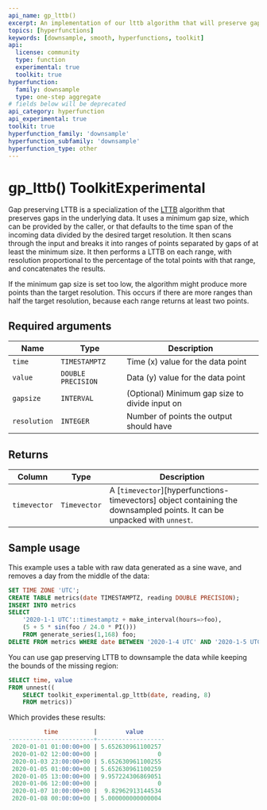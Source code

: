 ```yaml
---
api_name: gp_lttb()
excerpt: An implementation of our lttb algorithm that will preserve gaps in the original data
topics: [hyperfunctions]
keywords: [downsample, smooth, hyperfunctions, toolkit]
api:
  license: community
  type: function
  experimental: true
  toolkit: true
hyperfunction:
  family: downsample
  type: one-step aggregate
# fields below will be deprecated
api_category: hyperfunction
api_experimental: true
toolkit: true
hyperfunction_family: 'downsample'
hyperfunction_subfamily: 'downsample'
hyperfunction_type: other
---
```


# gp_lttb()  <tag type="toolkit">Toolkit</tag><tag type="experimental-toolkit">Experimental</tag>

Gap preserving LTTB is a specialization of the [LTTB][lttb] algorithm that
preserves gaps in the underlying data. It uses a minimum gap
size, which can be provided by the caller, or that defaults to the time span of the
incoming data divided by the desired target resolution. It then scans through
the input and breaks it into ranges of points separated by gaps of at least the
minimum size. It then performs a LTTB on each range, with resolution
proportional to the percentage of the total points with that range, and
concatenates the results.

If the minimum gap size is set too low, the algorithm might produce more points
than the target resolution. This occurs if there are more ranges than half the
target resolution, because each range returns at least two points.

## Required arguments

|Name|Type|Description|
|-|-|-|
|`time`|`TIMESTAMPTZ`|Time (x) value for the data point|
|`value`|`DOUBLE PRECISION`|Data (y) value for the data point|
|`gapsize`|`INTERVAL`|(Optional) Minimum gap size to divide input on|
|`resolution`|`INTEGER`|Number of points the output should have|

## Returns

|Column|Type|Description|
|-|-|-|
|`timevector`|`Timevector`|A [`timevector`][hyperfunctions-timevectors] object containing the downsampled points. It can be unpacked with `unnest`.|

## Sample usage

This example uses a table with raw data generated as a sine wave, and removes a
day from the middle of the data:

```sql
SET TIME ZONE 'UTC';
CREATE TABLE metrics(date TIMESTAMPTZ, reading DOUBLE PRECISION);
INSERT INTO metrics
SELECT
    '2020-1-1 UTC'::timestamptz + make_interval(hours=>foo),
    (5 + 5 * sin(foo / 24.0 * PI()))
    FROM generate_series(1,168) foo;
DELETE FROM metrics WHERE date BETWEEN '2020-1-4 UTC' AND '2020-1-5 UTC';
```

You can use gap preserving LTTB to downsample the data while keeping the bounds
of the missing region:

```sql
SELECT time, value
FROM unnest((
    SELECT toolkit_experimental.gp_lttb(date, reading, 8)
    FROM metrics))
```

Which provides these results:

```sql
          time          |        value
------------------------+-------------------
 2020-01-01 01:00:00+00 | 5.652630961100257
 2020-01-02 12:00:00+00 |                 0
 2020-01-03 23:00:00+00 | 5.652630961100255
 2020-01-05 01:00:00+00 | 5.652630961100259
 2020-01-05 13:00:00+00 | 9.957224306869051
 2020-01-06 12:00:00+00 |                 0
 2020-01-07 10:00:00+00 |  9.82962913144534
 2020-01-08 00:00:00+00 | 5.000000000000004
```

[lttb]: /api/:currentVersion:/hyperfunctions/downsample/lttb/
